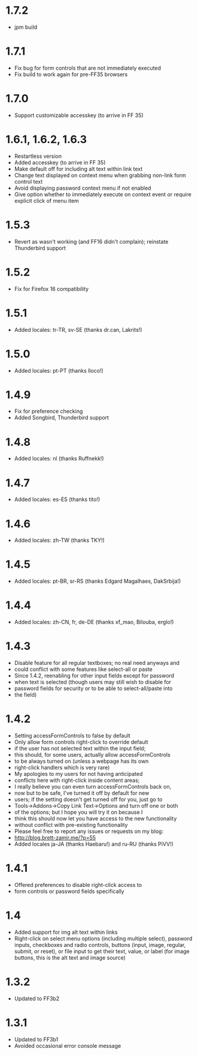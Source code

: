 # 1.7.2
- jpm build

# 1.7.1
- Fix bug for form controls that are not immediately executed
- Fix build to work again for pre-FF35 browsers

# 1.7.0
- Support customizable accesskey (to arrive in FF 35)

# 1.6.1, 1.6.2, 1.6.3
- Restartless version
- Added accesskey (to arrive in FF 35)
- Make default off for including alt text within link text
- Change text displayed on context menu when grabbing non-link form control text
- Avoid displaying password context menu if not enabled
- Give option whether to immediately execute on context event or require explicit click of menu item

# 1.5.3
- Revert as wasn't working (and FF16 didn't complain); reinstate Thunderbird support

# 1.5.2
- Fix for Firefox 16 compatibility

# 1.5.1
- Added locales: tr-TR, sv-SE (thanks dr.can, Lakrits!)

# 1.5.0
- Added locales: pt-PT (thanks lloco!)

# 1.4.9
- Fix for preference checking
- Added Songbird, Thunderbird support

# 1.4.8
- Added locales: nl (thanks Ruffnekk!)

# 1.4.7
- Added locales: es-ES (thanks tito!)

# 1.4.6
- Added locales: zh-TW (thanks TKY!)

# 1.4.5
- Added locales: pt-BR, sr-RS (thanks Edgard Magalhaes, DakSrbija!)

# 1.4.4
- Added locales: zh-CN, fr, de-DE (thanks xf_mao, Bilouba, erglo!)

# 1.4.3
- Disable feature for all regular textboxes; no real need anyways and
-  could conflict with some features like select-all or paste
- Since 1.4.2, reenabling for other input fields except for password
-   when text is selected (though users may still wish to disable for
-   password fields for security or to be able to select-all/paste into
-   the field)

# 1.4.2
- Setting accessFormControls to false by default
- Only allow form controls right-click to override default 
-    if the user has not selected text within the input field;
-   this should, for some users, actually allow accessFormControls
-   to be always turned on (unless a webpage has its own
-   right-click handlers which is very rare)
- My apologies to my users for not having anticipated 
-  conflicts here with right-click inside content areas;
-  I really believe you can even turn accessFormControls back on,
-  now but to be safe, I've turned it off by default for new 
-  users; if the setting doesn't get turned off for you, just go to 
-  Tools->Addons->Copy Link Text->Options and turn off one or both
-  of the options; but I hope you will try it on because I
-  think this should now let you have access to the new functionality
-  without conflict with pre-existing functionality
- Please feel free to report any issues or requests on my blog:
-  http://blog.brett-zamir.me/?p=55
- Added locales ja-JA (thanks Haebaru!) and ru-RU (thanks PiVV!)

# 1.4.1
- Offered preferences to disable right-click access to 
-    form controls or password fields specifically

# 1.4
- Added support for img alt text within links
- Right-click on select menu options (including multiple 
select), password inputs, checkboxes and radio controls, 
buttons (input, image, regular, submit, or reset), or file 
input to get their text, value, or label (for image buttons, 
this is the alt text and image source)

# 1.3.2
- Updated to FF3b2

# 1.3.1
- Updated to FF3b1
- Avoided occasional error console message
